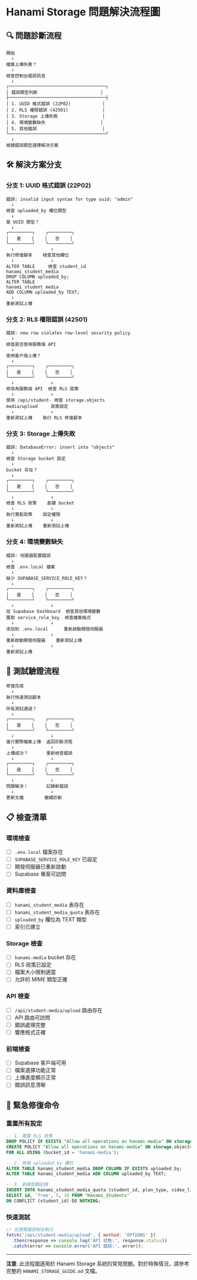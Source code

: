 # Hanami Storage 問題解決流程圖

## 🔍 問題診斷流程

```
開始
  ↓
檔案上傳失敗？
  ↓
檢查控制台錯誤訊息
  ↓
┌─────────────────────────────────────┐
│ 錯誤類型判斷                        │
├─────────────────────────────────────┤
│ 1. UUID 格式錯誤 (22P02)            │
│ 2. RLS 權限錯誤 (42501)             │
│ 3. Storage 上傳失敗                 │
│ 4. 環境變數缺失                     │
│ 5. 其他錯誤                         │
└─────────────────────────────────────┘
  ↓
根據錯誤類型選擇解決方案
```

## 🛠️ 解決方案分支

### 分支 1: UUID 格式錯誤 (22P02)
```
錯誤: invalid input syntax for type uuid: "admin"
  ↓
檢查 uploaded_by 欄位類型
  ↓
是 UUID 類型？
  ↓
┌─────────┐    ┌─────────┐
│   是    │    │   否    │
└─────────┘    └─────────┘
  ↓              ↓
執行修復腳本    檢查其他欄位
  ↓              ↓
ALTER TABLE     檢查 student_id
hanami_student_media 
DROP COLUMN uploaded_by;
ALTER TABLE 
hanami_student_media 
ADD COLUMN uploaded_by TEXT;
  ↓
重新測試上傳
```

### 分支 2: RLS 權限錯誤 (42501)
```
錯誤: new row violates row-level security policy
  ↓
檢查是否使用服務端 API
  ↓
使用客戶端上傳？
  ↓
┌─────────┐    ┌─────────┐
│   是    │    │   否    │
└─────────┘    └─────────┘
  ↓              ↓
修改為服務端 API  檢查 RLS 政策
  ↓              ↓
使用 /api/student- 檢查 storage.objects
media/upload     政策設定
  ↓              ↓
重新測試上傳    執行 RLS 修復腳本
```

### 分支 3: Storage 上傳失敗
```
錯誤: DatabaseError: insert into "objects"
  ↓
檢查 Storage bucket 設定
  ↓
bucket 存在？
  ↓
┌─────────┐    ┌─────────┐
│   是    │    │   否    │
└─────────┘    └─────────┘
  ↓              ↓
檢查 RLS 政策    創建 bucket
  ↓              ↓
執行寬鬆政策    設定權限
  ↓              ↓
重新測試上傳    重新測試上傳
```

### 分支 4: 環境變數缺失
```
錯誤: 伺服器配置錯誤
  ↓
檢查 .env.local 檔案
  ↓
缺少 SUPABASE_SERVICE_ROLE_KEY？
  ↓
┌─────────┐    ┌─────────┐
│   是    │    │   否    │
└─────────┘    └─────────┘
  ↓              ↓
從 Supabase Dashboard  檢查其他環境變數
獲取 service_role_key  檢查檔案格式
  ↓              ↓
添加到 .env.local      重新啟動開發伺服器
  ↓              ↓
重新啟動開發伺服器    重新測試上傳
  ↓              ↓
重新測試上傳
```

## 🧪 測試驗證流程

```
修復完成
  ↓
執行快速測試腳本
  ↓
所有測試通過？
  ↓
┌─────────┐    ┌─────────┐
│   是    │    │   否    │
└─────────┘    └─────────┘
  ↓              ↓
進行實際檔案上傳  返回診斷流程
  ↓              ↓
上傳成功？       重新檢查錯誤
  ↓              ↓
┌─────────┐    ┌─────────┐
│   是    │    │   否    │
└─────────┘    └─────────┘
  ↓              ↓
問題解決！       記錄新錯誤
  ↓              ↓
更新文檔        繼續診斷
```

## 📋 檢查清單

### 環境檢查
- [ ] `.env.local` 檔案存在
- [ ] `SUPABASE_SERVICE_ROLE_KEY` 已設定
- [ ] 開發伺服器已重新啟動
- [ ] Supabase 專案可訪問

### 資料庫檢查
- [ ] `hanami_student_media` 表存在
- [ ] `hanami_student_media_quota` 表存在
- [ ] `uploaded_by` 欄位為 TEXT 類型
- [ ] 索引已建立

### Storage 檢查
- [ ] `hanami-media` bucket 存在
- [ ] RLS 政策已設定
- [ ] 檔案大小限制適當
- [ ] 允許的 MIME 類型正確

### API 檢查
- [ ] `/api/student-media/upload` 路由存在
- [ ] API 路由可訪問
- [ ] 錯誤處理完整
- [ ] 響應格式正確

### 前端檢查
- [ ] Supabase 客戶端可用
- [ ] 檔案選擇功能正常
- [ ] 上傳進度顯示正常
- [ ] 錯誤訊息清晰

## 🚨 緊急修復命令

### 重置所有設定
```sql
-- 1. 重置 RLS 政策
DROP POLICY IF EXISTS "Allow all operations on hanami-media" ON storage.objects;
CREATE POLICY "Allow all operations on hanami-media" ON storage.objects
FOR ALL USING (bucket_id = 'hanami-media');

-- 2. 修復 uploaded_by 欄位
ALTER TABLE hanami_student_media DROP COLUMN IF EXISTS uploaded_by;
ALTER TABLE hanami_student_media ADD COLUMN uploaded_by TEXT;

-- 3. 創建配額記錄
INSERT INTO hanami_student_media_quota (student_id, plan_type, video_limit, photo_limit)
SELECT id, 'free', 5, 10 FROM "Hanami_Students"
ON CONFLICT (student_id) DO NOTHING;
```

### 快速測試
```javascript
// 在瀏覽器控制台執行
fetch('/api/student-media/upload', { method: 'OPTIONS' })
  .then(response => console.log('API 狀態:', response.status))
  .catch(error => console.error('API 錯誤:', error));
```

---

**注意**: 此流程圖適用於 Hanami Storage 系統的常見問題。對於特殊情況，請參考完整的 `HANAMI_STORAGE_GUIDE.md` 文檔。 